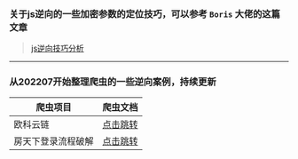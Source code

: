 ### 关于js逆向的一些加密参数的定位技巧，可以参考 `Boris` 大佬的这篇文章

> [js逆向技巧分析](https://zhuanlan.zhihu.com/p/108207751)

***

### 从202207开始整理爬虫的一些逆向案例，持续更新

爬虫项目    |   爬虫文档
---|---
欧科云链    |   [点击跳转](https://blog.csdn.net/qq_42598133/article/details/125619096?spm=1001.2014.3001.5501)
房天下登录流程破解   |   [点击跳转](https://blog.csdn.net/qq_42598133/article/details/125658235?spm=1001.2014.3001.5501)
